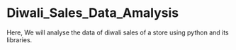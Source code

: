 # Diwali_Sales_Data_Amalysis
Here, We will analyse the data of diwali sales of a store using python and its libraries.
